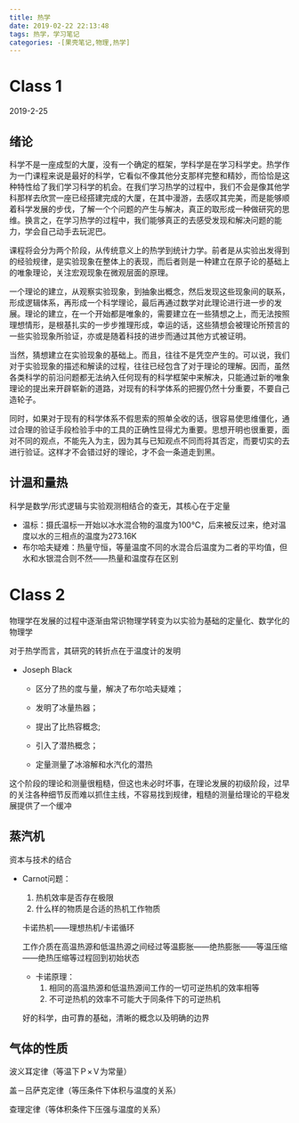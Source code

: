 ```yaml
---
title: 热学
date: 2019-02-22 22:13:48
tags: 热学，学习笔记
categories: -[果壳笔记,物理,热学]
---
```


# Class 1

2019-2-25

## 绪论

科学不是一座成型的大厦，没有一个确定的框架，学科学是在学习科学史。热学作为一门课程来说是最好的科学，它看似不像其他分支那样完整和精妙，而恰恰是这种特性给了我们学习科学的机会。在我们学习热学的过程中，我们不会是像其他学科那样去欣赏一座已经搭建完成的大厦，在其中漫游，去感叹其完美，而是能够顺着科学发展的步伐，了解一个个问题的产生与解决，真正的取形成一种做研究的思维。换言之，在学习热学的过程中，我们能够真正的去感受发现和解决问题的能力，学会自己动手去玩泥巴。

课程将会分为两个阶段，从传统意义上的热学到统计力学。前者是从实验出发得到的经验规律，是实验现象在整体上的表现，而后者则是一种建立在原子论的基础上的唯象理论，关注宏观现象在微观层面的原理。

一个理论的建立，从观察实验现象，到抽象出概念，然后发现这些现象间的联系，形成逻辑体系，再形成一个科学理论，最后再通过数学对此理论进行进一步的发展。理论的建立，在一个开始都是唯象的，需要建立在一些猜想之上，而无法按照理想情形，是根基扎实的一步步推理形成，幸运的话，这些猜想会被理论所预言的一些实验现象所验证，亦或是随着科技的进步而通过其他方式被证明。

当然，猜想建立在实验现象的基础上。而且，往往不是凭空产生的。可以说，我们对于实验现象的描述和解读的过程，往往已经包含了对于理论的理解。因而，虽然各类科学的前沿问题都无法纳入任何现有的科学框架中来解决，只能通过新的唯象理论的提出来开辟崭新的道路，对现有的科学体系的把握仍然十分重要，不要自己造轮子。

同时，如果对于现有的科学体系不假思索的照单全收的话，很容易使思维僵化，通过合理的验证手段检验手中的工具的正确性显得尤为重要。思想开明也很重要，面对不同的观点，不能先入为主，因为其与已知观点不同而将其否定，而要切实的去进行验证。这样才不会错过好的理论，才不会一条道走到黑。

## 计温和量热

科学是数学/形式逻辑与实验观测相结合的查无，其核心在于定量

- 温标：摄氏温标一开始以冰水混合物的温度为100℃，后来被反过来，绝对温度以水的三相点的温度为273.16K
- 布尔哈夫疑难：热量守恒，等量温度不同的水混合后温度为二者的平均值，但水和水银混合则不然——热量和温度存在区别

# Class 2

物理学在发展的过程中逐渐由常识物理学转变为以实验为基础的定量化、数学化的物理学

对于热学而言，其研究的转折点在于温度计的发明

- Joseph Black　

  - 区分了热的度与量，解决了布尔哈夫疑难；

  - 发明了冰量热器；

  - 提出了比热容概念;

  - 引入了潜热概念；
  - 定量测量了冰溶解和水汽化的潜热

这个阶段的理论和测量很粗糙，但这也未必时坏事，在理论发展的初级阶段，过早的关注各种细节反而难以抓住主线，不容易找到规律，粗糙的测量给理论的平稳发展提供了一个缓冲

## 蒸汽机

资本与技术的结合

- Carnot问题：

  1. 热机效率是否存在极限
  2. 什么样的物质是合适的热机工作物质

  卡诺热机——理想热机/卡诺循环

  工作介质在高温热源和低温热源之间经过等温膨胀——绝热膨胀——等温压缩——绝热压缩等过程回到初始状态

  - 卡诺原理：
    1. 相同的高温热源和低温热源间工作的一切可逆热机的效率相等
    2. 不可逆热机的效率不可能大于同条件下的可逆热机

  好的科学，由可靠的基础，清晰的概念以及明确的边界

## 气体的性质

波义耳定律（等温下Ｐ×Ｖ为常量）

盖－吕萨克定律（等压条件下体积与温度的关系）

查理定律（等体积条件下压强与温度的关系）




















